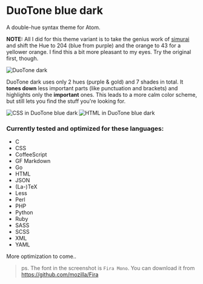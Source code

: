 # DuoTone blue dark

A double-hue syntax theme for Atom.

**NOTE:**  All I did for this theme variant is to take the genius work of [simurai](https://github.com/simurai/duotone-dark-syntax) and shift the Hue to 204 (blue from purple) and the orange to 43 for a yellower orange.  I find this a bit more pleasant to my eyes.  Try the original first, though.

<img alt="DuoTone dark" sizes="272px"
  src="https://cloud.githubusercontent.com/assets/378023/6996305/4d567190-dbbb-11e4-8ae8-4be016a85c68.png"
  srcset="https://cloud.githubusercontent.com/assets/378023/6995981/3d455d76-dba6-11e4-9740-23202591201b.png 544w">

DuoTone dark uses only 2 hues (purple & gold) and 7 shades in total. It __tones down__ less important parts (like punctuation and brackets) and highlights only the __important__ ones. This leads to a more calm color scheme, but still lets you find the stuff you're looking for.

<img alt="CSS in DuoTone blue dark" src="">

<img alt="HTML in DuoTone blue dark"  src="">


### Currently tested and optimized for these languages:

- C
- CSS
- CoffeeScript
- GF Markdown
- Go
- HTML
- JSON
- (La-)TeX
- Less
- Perl
- PHP
- Python
- Ruby
- SASS
- SCSS
- XML
- YAML

More optimization to come..

> ps. The font in the screenshot is `Fira Mono`. You can download it from https://github.com/mozilla/Fira

